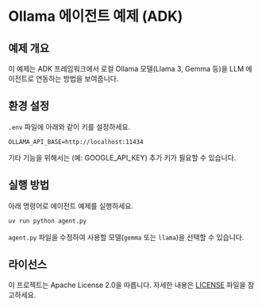 # Ollama 에이전트 예제 (ADK)

## 예제 개요
이 예제는 ADK 프레임워크에서 로컬 Ollama 모델(Llama 3, Gemma 등)을 LLM 에이전트로 연동하는 방법을 보여줍니다.

## 환경 설정
`.env` 파일에 아래와 같이 키를 설정하세요.

```
OLLAMA_API_BASE=http://localhost:11434
```

기타 기능을 위해서는 (예: GOOGLE_API_KEY) 추가 키가 필요할 수 있습니다.

## 실행 방법
아래 명령어로 에이전트 예제를 실행하세요.

```bash
uv run python agent.py
```

`agent.py` 파일을 수정하여 사용할 모델(`gemma` 또는 `llama`)을 선택할 수 있습니다.

## 라이선스
이 프로젝트는 Apache License 2.0을 따릅니다. 자세한 내용은 [LICENSE](../../LICENSE) 파일을 참고하세요.
